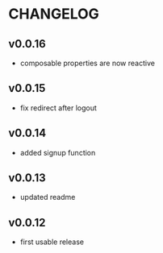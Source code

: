 # CHANGELOG

## v0.0.16

- composable properties are now reactive

## v0.0.15

- fix redirect after logout

## v0.0.14

- added signup function

## v0.0.13

- updated readme

## v0.0.12

- first usable release
